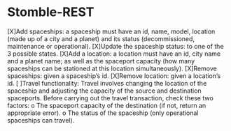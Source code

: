 # Stomble-REST
[X]Add spaceships: a spaceship must have an id, name, model, location (made up of a city and a planet) and its status (decommissioned, maintenance or operational).
[X]Update the spaceship status: to one of the 3 possible states.
[X]Add a location: a location must have an id, city name and a planet name; as well as the spaceport capacity (how many spaceships can be stationed at this location simultaneously).
[X]Remove spaceships: given a spaceship’s id.
[X]Remove location: given a location’s id.
[ ]Travel functionality: Travel involves changing the location of the spaceship and adjusting the capacity of the source and destination spaceports. Before carrying out the travel transaction, check these two factors:
o	The spaceport capacity of the destination (if not, return an appropriate error).
o	The status of the spaceship (only operational spaceships can travel).
